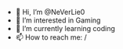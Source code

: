 - 👋 Hi, I’m @NeVerLie0
- 👀 I’m interested in Gaming
- 🌱 I’m currently learning coding
- 📫 How to reach me: /
<!---
NeVerLie0/NeVerLie0 is a ✨ special ✨ repository because its `README.md` (this file) appears on your GitHub profile.
You can click the Preview link to take a look at your changes.
--->
